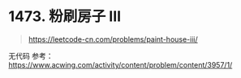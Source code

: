 # 1473. 粉刷房子 III

> https://leetcode-cn.com/problems/paint-house-iii/

无代码
参考： https://www.acwing.com/activity/content/problem/content/3957/1/

```js
```